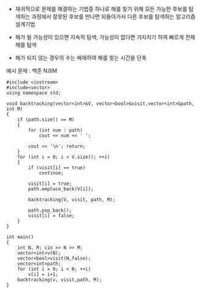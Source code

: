 
- 재귀적으로 문제를 해결하는 기법중 하나로 해를 찾기 위해 모든 가능한 후보를 탐색하는 과정에서 잘못된 후보를 만나면 되돌아가서 다른 후보를 탐색하는 알고리즘 설계기법

- 해가 될 가능성이 있으면 지속적 탐색, 가능성이 없다면 가지치기 하여 빠르게 전체 해를 탐색
- 해가  되지 않는 경우의 수는 배재하여 해를 찾는 시간을 단축

예시  문제 : 백준 N과M

```
#include <iostream>
#include<vector>
using namespace std;

void backtracking(vector<int>&V, vector<bool>&visit,vector<int>&path, int M)
{
	if (path.size() == M)
	{
		for (int num : path)
			cout << num << ' ';

		cout << '\n'; return;
	}
	for (int i = 0; i < V.size(); ++i)
	{
		if (visit[i] == true)
			continue;

		visit[i] = true;
		path.emplace_back(V[i]);

		backtracking(V, visit, path, M);

		path.pop_back();
		visit[i] = false;
	}
}

int main()
{
	int N, M; cin >> N >> M;
	vector<int>v(N);
	vector<bool>visit(N,false);
	vector<int>path;
	for (int i = 0; i < N; ++i)
		v[i] = i+1;
	backtracking(v, visit,path, M);
}
```
